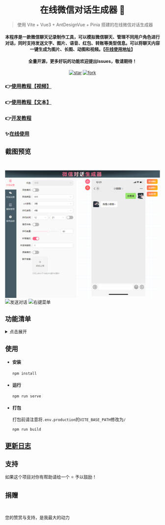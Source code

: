 <h1 align="center">在线微信对话生成器 👋</h1>

> 使用 Vite + Vue3 + AntDesignVue + Pinia 搭建的在线微信对话生成器

<div align="center">
  <h4>本程序是一款微信聊天记录制作工具，可以模拟微信聊天、管理不同用户角色进行对话，同时支持发送文字、图片、语音、红包、转账等类型信息。可以将聊天内容一键生成为图片、长图、动图和视频。【<a href='https://ele-cat.github.io/vue3-wechat-tool/' target="_blank">在线使用地址</a>】</h4>
  <h4>全量开源，更多好玩的功能欢迎提出Issues，敬请期待！</h4>
</div>

<div align="center">
  <a href='https://github.com/ele-cat/vue3-wechat-tool/stargazers' target="_blank"><img src='https://img.shields.io/github/stars/ele-cat/vue3-wechat-tool.svg' alt='star'></img></a>
  <a href='https://github.com/ele-cat/vue3-wechat-tool/members' target="_blank"><img src='https://img.shields.io/github/forks/ele-cat/vue3-wechat-tool.svg' alt='fork'></img></a>
</div>

### 👉<a href='https://www.bilibili.com/video/BV1Q84y1S7iA/?share_source=copy_web&vd_source=a365c12124cceb4ffcbdc878f6f2ef60' target="_blank">使用教程【视频】</a>

### 👉<a href='https://ele-cat.github.io/tools/Vue3WechatTool.html#使用教程' target="_blank">使用教程【文本】</a>

### 👉<a href='https://ele-cat.github.io/tools/Vue3WechatTool.html#开发教程' target="_blank">开发教程</a>

### ✨<a href='https://ele-cat.github.io/vue3-wechat-tool/' target="_blank">在线使用</a>

## 截图预览

<img src='https://tucdn.wpon.cn/2024/06/03/eb8bee78809f7.jpg' alt='' height='288px' />
<img src='https://tucdn.wpon.cn/2024/06/03/30aa4a1fd5194.jpg' alt='' height='288px' />

![外观设置效果预览](./snapshot/1695047989076.gif)
![发送对话](./snapshot/1695050793373.gif)
![右键菜单](./snapshot/1695052489383.gif)


## 功能清单

<details>
<summary>点击展开</summary>

- 界面结构
- 外观设置
  - 基础外观设置
  - 上传图片裁剪
  - 深色模式
  - 机型切换
- 对话设置
  - 用户管理
  - 消息发送
    - 发送文本、表情
    - 发送图片
    - 发送转账
    - 发送红包
    - 发送语音条
    - 语音条转文字
    - 时间
    - 发送视频、音频聊天
    - 发送名片
    - 拍一拍
    - 撤回消息
    - 消息被拒收
    - 手机聊天输入框同步展示文本
  - 对话内容操作【右键菜单】
    - 对话上移、下移
    - 对话移除
    - 对话领取红包、转账
    - 对话修改
    - 对话播放延时【生成动图、视频时，自定义距上条对话内容播放的延时时间】
  - 小工具
    - 重置外观
    - 清空对话
  - 生成操作
    - 存为模板
    - 生成图片
    - 生成长图
    - 生成动图、视频配置
    - 生成动图
    - 生成视频【实际为生成图片序列自行剪辑】
    - 聊天内容导入导出
  - **群聊**
- 模板管理
  - 对话内容保存为模板
  - 应用模板
  - 预览模板
  - 删除模板
- 使用说明
</details>

## 使用

- #### 安装

  ```
  npm install
  ```

- #### 运行

  ```
  npm run serve
  ```

- #### 打包

  打包前请注意将`.env.production`的`VITE_BASE_PATH`修改为`/`

  ```
  npm run build
  ```

## [更新日志](./ChangeLog.md)

## 支持

如果这个项目对你有帮助请给一个 ⭐️ 予以鼓励！

## 捐赠

<img src='https://tucdn.wpon.cn/2024/06/03/4a0dd61877713.jpg' alt='' height='288px' />
<img src='https://tucdn.wpon.cn/2024/06/03/fb3bfa1fa3075.jpg' alt='' height='288px' />



您的赞赏与支持，是我最大的动力